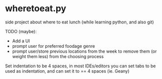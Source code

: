 wheretoeat.py
=============

side project about where to eat lunch (while learning python, and also git)


TODO (maybe):
- Add a UI
- prompt user for preferred foodage genre
- prompt user/store previous locations from the week to remove them (or weight them less) from the choosing process

Set indentation to be 4 spaces, in most IDEs/editors you can set tabs to be used as indentation, and can set it to == 4 spaces (ie. Geany)

